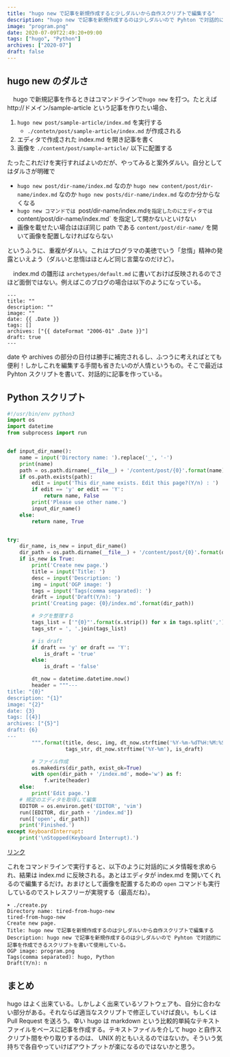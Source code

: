 ```yaml
---
title: "hugo new で記事を新規作成すると少しダルいから自作スクリプトで編集する"
description: "hugo new で記事を新規作成するのは少しダルいので Pyhton で対話的に記事を作成できるスクリプトを書いて使用している。プログラム間を Markdown でやり取りするのは UNIX 的だと思う。"
image: "program.png"
date: 2020-07-09T22:49:20+09:00
tags: ["hugo", "Python"]
archives: ["2020-07"]
draft: false
---
```


## hugo new のダルさ

　hugo で新規記事を作るときはコマンドラインで`hugo new` を打つ。たとえば http://ドメイン/sample-article という記事を作りたい場合、

1. `hugo new post/sample-article/index.md` を実行する
	- `./contetn/post/sample-article/index.md` が作成される
1. エディタで作成された index.md を開き記事を書く
1. 画像を `./content/post/sample-article/` 以下に配置する

たったこれだけを実行すればよいのだが、やってみると案外ダルい。自分としてはダルさが明確で

- `hugo new post/dir-name/index.md` なのか `hugo new content/post/dir-name/index.md` なのか `hugo new posts/dir-name/index.md` なのか分からなくなる
- `hugo new コマンドでは `post/dir-name/index.md` を指定したのにエディタでは `content/post/dir-name/index.md` を指定して開かないといけない
- 画像を載せたい場合はほぼ同じ path である `content/post/dir-name/` を開いて画像を配置しなければならない

というふうに、重複がダルい。これはプログラマの美徳でいう「怠惰」精神の発露といえよう（ダルいと怠惰はほとんど同じ言葉なのだけど）。 
   
　index.md の雛形は `archetypes/default.md` に書いておけば反映されるのでさほど面倒ではない。例えばこのブログの場合は以下のようになっている。

```
---
title: ""
description: ""
image: ""
date: {{ .Date }}
tags: []
archives: ["{{ dateFormat "2006-01" .Date }}"]
draft: true
---
```

date や archives の部分の日付は勝手に補完されるし、ふつうに考えればとても便利！しかしこれを編集する手間も省きたいのが人情というもの。そこで最近は Pyhton スクリプトを書いて、対話的に記事を作っている。  

## Python スクリプト

```python
#!/usr/bin/env python3
import os
import datetime
from subprocess import run


def input_dir_name():
    name = input('Directory name: ').replace('_', '-')
    print(name)
    path = os.path.dirname(__file__) + '/content/post/{0}'.format(name)
    if os.path.exists(path):
        edit = input('This dir_name exists. Edit this page?(Y/n) : ')
        if edit == 'y' or edit == 'Y':
            return name, False
        print('Please use other name.')
        input_dir_name()
    else:
        return name, True


try:
    dir_name, is_new = input_dir_name()
    dir_path = os.path.dirname(__file__) + '/content/post/{0}'.format(dir_name)
    if is_new is True:
        print('Create new page.')
        title = input('Title: ')
        desc = input('Description: ')
        img = input('OGP image: ')
        tags = input('Tags(comma separated): ')
        draft = input('Draft(Y/n): ')
        print('Creating page: {0}/index.md'.format(dir_path))

        # タグを整理する
        tags_list = ['"{0}"'.format(x.strip()) for x in tags.split(',')]
        tags_str = ', '.join(tags_list)

        # is draft
        if draft == 'y' or draft == 'Y':
            is_draft = 'true'
        else:
            is_draft = 'false'

        dt_now = datetime.datetime.now()
        header = """---
title: "{0}"
description: "{1}"
image: "{2}"
date: {3}
tags: [{4}]
archives: ["{5}"]
draft: {6}
---
        """.format(title, desc, img, dt_now.strftime('%Y-%m-%dT%H:%M:%S+09:00'),
                   tags_str, dt_now.strftime('%Y-%m'), is_draft)

        # ファイル作成
        os.makedirs(dir_path, exist_ok=True)
        with open(dir_path + '/index.md', mode='w') as f:
            f.write(header)
    else:
        print('Edit page.')
    # 規定のエディタを取得して編集
    EDITOR = os.environ.get('EDITOR', 'vim')
    run([EDITOR, dir_path + '/index.md'])
    run(['open', dir_path])
    print('Finished.')
except KeyboardInterrupt:
    print('\nStopped(Keyboard Interrupt).')
```

[リンク](https://github.com/tbsmcd/tbsmcd.github.io/blob/e4be2b4a8f72f87e9ca66c4727452002e77908eb/create.py)  
  
これをコマンドラインで実行すると、以下のように対話的にメタ情報を求められ、結果は index.md に反映される。あとはエディタが index.md を開いてくれるので編集するだけ。おまけとして画像を配置するための `open` コマンドも実行しているのでストレスフリーが実現する（最高だね）。
  
```
➤ ./create.py
Directory name: tired-from-hugo-new
tired-from-hugo-new
Create new page.
Title: hugo new で記事を新規作成するのは少しダルいから自作スクリプトで編集する
Description: hugo new で記事を新規作成するのは少しダルいので Pyhton で対話的に記事を作成できるスクリプトを書いて使用している。
OGP image: program.png
Tags(comma separated): hugo, Python
Draft(Y/n): n
```


## まとめ

hugo はよく出来ている。しかしよく出来ているソフトウェアも、自分に合わない部分がある。それならば適当なスクリプトで修正していけば良い。もしくは Pull Request を送ろう。幸い hugo は markdown という比較的単純なテキストファイルをベースに記事を作成する。テキストファイルを介して hugo と自作スクリプト間をやり取りするのは、 UNIX 的ともいえるのではないか。そういう気持ちで各自やっていけばアウトプットが楽になるのではないかと思う。
